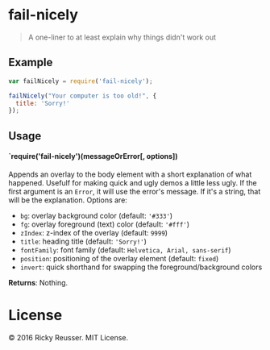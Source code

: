 # fail-nicely

> A one-liner to at least explain why things didn't work out

## Example

```javascript
var failNicely = require('fail-nicely');

failNicely("Your computer is too old!", {
  title: 'Sorry!'
});
```

## Usage

#### `require('fail-nicely')(messageOrError[, options])

Appends an overlay to the body element with a short explanation of what happened. Usefulf for making quick and ugly demos a little less ugly. If the first argument is an `Error`, it will use the error's message. If it's a string, that will be the explanation. Options are:

- `bg`: overlay background color (default: `'#333'`)
- `fg`: overlay foreground (text) color (default: `'#fff'`)
- `zIndex`: z-index of the overlay (default: `9999`)
- `title`: heading title (default: `'Sorry!'`)
- `fontFamily`: font family (default: `Helvetica, Arial, sans-serif`)
- `position`: positioning of the overlay element (default: `fixed`)
- `invert`: quick shorthand for swapping the foreground/background colors

**Returns**: Nothing.

# License

&copy; 2016 Ricky Reusser. MIT License.
